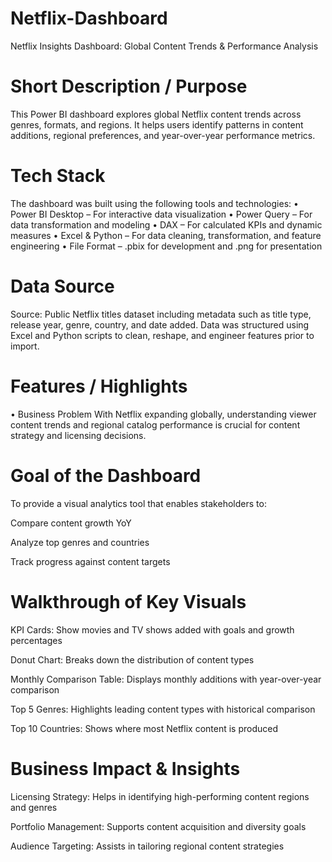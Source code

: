 # Netflix-Dashboard

Netflix Insights Dashboard: Global Content Trends & Performance Analysis

# Short Description / Purpose
This Power BI dashboard explores global Netflix content trends across genres, formats, and regions. It helps users identify patterns in content additions, regional preferences, and year-over-year performance metrics.

# Tech Stack
The dashboard was built using the following tools and technologies:
• Power BI Desktop – For interactive data visualization
• Power Query – For data transformation and modeling
• DAX – For calculated KPIs and dynamic measures
• Excel & Python – For data cleaning, transformation, and feature engineering
• File Format – .pbix for development and .png for presentation

# Data Source
Source: Public Netflix titles dataset including metadata such as title type, release year, genre, country, and date added.
Data was structured using Excel and Python scripts to clean, reshape, and engineer features prior to import.

# Features / Highlights
• Business Problem
With Netflix expanding globally, understanding viewer content trends and regional catalog performance is crucial for content strategy and licensing decisions.

# Goal of the Dashboard
To provide a visual analytics tool that enables stakeholders to:

Compare content growth YoY

Analyze top genres and countries

Track progress against content targets

# Walkthrough of Key Visuals

KPI Cards: Show movies and TV shows added with goals and growth percentages

Donut Chart: Breaks down the distribution of content types

Monthly Comparison Table: Displays monthly additions with year-over-year comparison

Top 5 Genres: Highlights leading content types with historical comparison

Top 10 Countries: Shows where most Netflix content is produced

# Business Impact & Insights

Licensing Strategy: Helps in identifying high-performing content regions and genres

Portfolio Management: Supports content acquisition and diversity goals

Audience Targeting: Assists in tailoring regional content strategies
